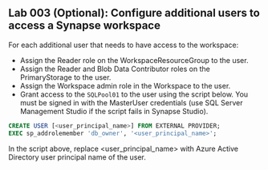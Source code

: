  ## Lab 003 (Optional): Configure additional users to access a Synapse workspace

For each additional user that needs to have access to the workspace:

* Assign the Reader role on the WorkspaceResourceGroup to the user.
* Assign the Reader and Blob Data Contributor roles on the PrimaryStorage to the user.
* Assign the Workspace admin role in the Workspace to the user.
* Grant access to the `SQLPool01` to the user using the script below. You must be signed in with the MasterUser credentials (use SQL Server Management Studio if the script fails in Synapse Studio).

```sql
CREATE USER [<user_principal_name>] FROM EXTERNAL PROVIDER;
EXEC sp_addrolemember 'db_owner', '<user_principal_name>';
```

In the script above, replace <user_principal_name> with Azure Active Directory user principal name of the user.

